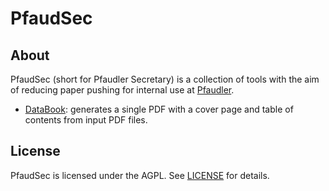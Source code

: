 # PfaudSec

## About
PfaudSec (short for Pfaudler Secretary) is a collection of tools with the aim of reducing paper pushing for internal use at [Pfaudler](https://www.pfaudler.com/en/).

* [DataBook](databook): generates a single PDF with a cover page and table of contents from input PDF files.

## License
PfaudSec is licensed under the AGPL. See [LICENSE](LICENSE) for details.

